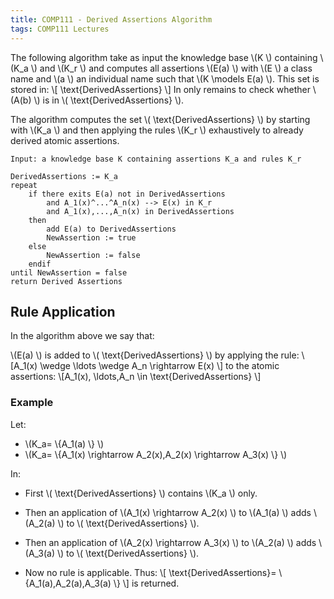 ```yaml
---
title: COMP111 - Derived Assertions Algorithm
tags: COMP111 Lectures
---
```

The following algorithm take as input the knowledge base  \\(K \\) containing  \\(K_a \\) and  \\(K_r \\) and computes all assertions  \\(E(a) \\) with  \\(E \\) a class name and  \\(a \\) an individual name such that  \\(K \\models E(a) \\). This set is stored in:  \\[ \\text{DerivedAssertions} \\] In only remains to check whether  \\(A(b) \\) is in  \\( \\text{DerivedAssertions} \\). 

The algorithm computes the set  \\( \\text{DerivedAssertions} \\) by starting with  \\(K_a \\) and then applying the rules  \\(K_r \\) exhaustively to already derived atomic assertions.

```
Input: a knowledge base K containing assertions K_a and rules K_r
	
DerivedAssertions := K_a
repeat
	if there exits E(a) not in DerivedAssertions
		and A_1(x)^...^A_n(x) --> E(x) in K_r
		and A_1(x),...,A_n(x) in DerivedAssertions
	then 
		add E(a) to DerivedAssertions
		NewAssertion := true
	else 
		NewAssertion := false
	endif
until NewAssertion = false
return Derived Assertions
```

## Rule Application
In the algorithm above we say that:

 \\(E(a) \\) is added to  \\( \\text{DerivedAssertions} \\) by applying the rule:
 \\[A_1(x) \\wedge \\ldots \\wedge A_n \\rightarrow E(x) \\]
to the atomic assertions:
 \\[A_1(x), \\ldots,A_n \\in \\text{DerivedAssertions} \\]

### Example
Let:

*  \\(K_a= \\{A_1(a) \\} \\)
*  \\(K_a= \\{A_1(x) \\rightarrow A_2(x),A_2(x) \\rightarrow A_3(x) \\} \\)

In:

* First  \\( \\text{DerivedAssertions} \\) contains  \\(K_a \\) only.

* Then an application of  \\(A_1(x) \\rightarrow A_2(x) \\) to  \\(A_1(a) \\) adds  \\(A_2(a) \\) to  \\( \\text{DerivedAssertions} \\).

* Then an application of  \\(A_2(x) \\rightarrow A_3(x) \\) to  \\(A_2(a) \\) adds  \\(A_3(a) \\) to  \\( \\text{DerivedAssertions} \\).

* Now no rule is applicable. Thus:
 \\[ \\text{DerivedAssertions}= \\{A_1(a),A_2(a),A_3(a) \\} \\]
is returned.
